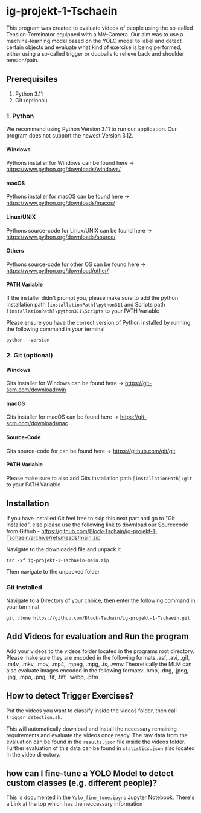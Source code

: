 # ig-projekt-1-Tschaein

This program was created to evaluate videos of people using the so-called Tension-Terminator equipped with a MV-Camera.
Our aim was to use a machine-learning model based on the YOLO model to label and detect certain objects and evaluate what kind of exercise is being performed, either using a so-called trigger or duoballs to relieve back and shoulder tension/pain.

## Prerequisites
1. Python 3.11
2. Git (optional)

### 1. Python
We recommend using Python Version 3.11 to run our application. Our program does not support the newest Version 3.12.

#### Windows
Pythons installer for Windows can be found here -> https://www.python.org/downloads/windows/

#### macOS
Pythons installer for macOS can be found here -> https://www.python.org/downloads/macos/

#### Linux/UNIX
Pythons source-code for Linux/UNIX can be found here -> https://www.python.org/downloads/source/

#### Others
Pythons source-code for other OS can be found here -> https://www.python.org/download/other/

#### PATH Variable
If the installer didn't prompt you, please make sure to add the python installation path ```[installationPath]\python311``` and Scripts path ```[installationPath]\python311\Scripts``` to your PATH Variable

Please ensure you have the correct version of Python installed by running the following command in your terminal
```
python --version
```

### 2. Git (optional)

#### Windows
Gits installer for Windows can be found here -> https://git-scm.com/download/win

#### macOS
Gits installer for macOS can be found here -> https://git-scm.com/download/mac

#### Source-Code
Gits source-code for can be found here -> https://github.com/git/git

#### PATH Variable
Please make sure to also add Gits installation path ```[installationPath]\git``` to your PATH Variable

## Installation

If you have installed Git feel free to skip this next part and go to "Git Installed", else please use the following link to download our Sourcecode from Github
	- https://github.com/Block-Tschain/ig-projekt-1-Tschaein/archive/refs/heads/main.zip

Navigate to the downloaded file and unpack it
```
tar -xf ig-projekt-1-Tschaein-main.zip
```
Then navigate to the unpacked folder

### Git installed
Navigate to a Directory of your choice, then enter the following command in your terminal
```
git clone https://github.com/Block-Tschain/ig-projekt-1-Tschaein.git
```

## Add Videos for evaluation and Run the program
Add your videos to the videos folder located in the programs root directory.
Please make sure they are encoded in the following formats .asf, .avi, .gif, .m4v, .mkv, .mov, .mp4, .mpeg, .mpg, .ts, .wmv
Theoretically the MLM can also evaluate images encoded in the following formats: .bmp, .dng, .jpeg, .jpg, .mpo, .png, .tif, .tiff, .webp, .pfm

## How to detect Trigger Exercises?
Put the videos you want to classify inside the videos folder, then call `trigger_detection.sh`. 

This will automatically download and install the necessary remaining requirements and evaluate the videos once ready.
The raw data from the evaluation can be found in the `results.json` file inside the videos folder.
Further evaluation of this data can be found in `statistics.json` also located in the video directory.

## how can I fine-tune a YOLO Model to detect custom classes (e.g. different people)?

This is documented in the `Yolo_fine_tune.ipynb` Jupyter Notebook. There's a Link at the top which has the neccessary information